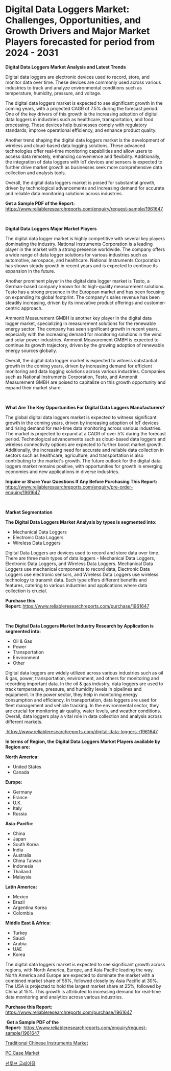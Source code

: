 <p><h1>Digital Data Loggers Market: Challenges, Opportunities, and Growth Drivers and Major Market Players forecasted for period from 2024 - 2031</h1></p><p><strong>Digital Data Loggers Market Analysis and Latest Trends</strong></p>
<p><p>Digital data loggers are electronic devices used to record, store, and monitor data over time. These devices are commonly used across various industries to track and analyze environmental conditions such as temperature, humidity, pressure, and voltage.</p><p>The digital data loggers market is expected to see significant growth in the coming years, with a projected CAGR of 7.5% during the forecast period. One of the key drivers of this growth is the increasing adoption of digital data loggers in industries such as healthcare, transportation, and food processing. These devices help businesses comply with regulatory standards, improve operational efficiency, and enhance product quality.</p><p>Another trend shaping the digital data loggers market is the development of wireless and cloud-based data logging solutions. These advanced technologies offer real-time monitoring capabilities and allow users to access data remotely, enhancing convenience and flexibility. Additionally, the integration of data loggers with IoT devices and sensors is expected to further drive market growth as businesses seek more comprehensive data collection and analysis tools.</p><p>Overall, the digital data loggers market is poised for substantial growth, driven by technological advancements and increasing demand for accurate and reliable data monitoring solutions across industries.</p></p>
<p><strong>Get a Sample PDF of the Report:&nbsp;</strong> <a href="https://www.reliableresearchreports.com/enquiry/request-sample/1961647">https://www.reliableresearchreports.com/enquiry/request-sample/1961647</a></p>
<p>&nbsp;</p>
<p><strong>Digital Data Loggers Major Market Players</strong></p>
<p><p>The digital data logger market is highly competitive with several key players dominating the industry. National Instruments Corporation is a leading player in the market with a strong presence worldwide. The company offers a wide range of data logger solutions for various industries such as automotive, aerospace, and healthcare. National Instruments Corporation has shown steady growth in recent years and is expected to continue its expansion in the future.</p><p>Another prominent player in the digital data logger market is Testo, a German-based company known for its high-quality measurement solutions. Testo has a strong presence in the European market and has been focusing on expanding its global footprint. The company's sales revenue has been steadily increasing, driven by its innovative product offerings and customer-centric approach.</p><p>Ammonit Measurement GMBH is another key player in the digital data logger market, specializing in measurement solutions for the renewable energy sector. The company has seen significant growth in recent years, especially with the increasing demand for monitoring solutions in the wind and solar power industries. Ammonit Measurement GMBH is expected to continue its growth trajectory, driven by the growing adoption of renewable energy sources globally.</p><p>Overall, the digital data logger market is expected to witness substantial growth in the coming years, driven by increasing demand for efficient monitoring and data logging solutions across various industries. Companies such as National Instruments Corporation, Testo, and Ammonit Measurement GMBH are poised to capitalize on this growth opportunity and expand their market share.</p></p>
<p>&nbsp;</p>
<p><strong>What Are The Key Opportunities For Digital Data Loggers Manufacturers?</strong></p>
<p><p>The global digital data loggers market is expected to witness significant growth in the coming years, driven by increasing adoption of IoT devices and rising demand for real-time data monitoring across various industries. The market is projected to expand at a CAGR of over 5% during the forecast period. Technological advancements such as cloud-based data loggers and wireless connectivity options are expected to further boost market growth. Additionally, the increasing need for accurate and reliable data collection in sectors such as healthcare, agriculture, and transportation is also contributing to the market's growth. The future outlook for the digital data loggers market remains positive, with opportunities for growth in emerging economies and new applications in diverse industries.</p></p>
<p><strong>Inquire or Share Your Questions If Any Before Purchasing This Report:</strong> <a href="https://www.reliableresearchreports.com/enquiry/pre-order-enquiry/1961647">https://www.reliableresearchreports.com/enquiry/pre-order-enquiry/1961647</a></p>
<p>&nbsp;</p>
<p><strong>Market Segmentation</strong></p>
<p><strong>The Digital Data Loggers Market Analysis by types is segmented into:</strong></p>
<p><ul><li>Mechanical Data Loggers</li><li>Electronic Data Loggers</li><li>Wireless Data Loggers</li></ul></p>
<p><p>Digital Data Loggers are devices used to record and store data over time. There are three main types of data loggers - Mechanical Data Loggers, Electronic Data Loggers, and Wireless Data Loggers. Mechanical Data Loggers use mechanical components to record data, Electronic Data Loggers use electronic sensors, and Wireless Data Loggers use wireless technology to transmit data. Each type offers different benefits and features, catering to various industries and applications where data collection is crucial.</p></p>
<p><strong>Purchase this Report:&nbsp;</strong><a href="https://www.reliableresearchreports.com/purchase/1961647">https://www.reliableresearchreports.com/purchase/1961647</a></p>
<p>&nbsp;</p>
<p><strong>The Digital Data Loggers Market Industry Research by Application is segmented into:</strong></p>
<p><ul><li>Oil & Gas</li><li>Power</li><li>Transportation</li><li>Environment</li><li>Other</li></ul></p>
<p><p>Digital data loggers are widely utilized across various industries such as oil & gas, power, transportation, environment, and others for monitoring and recording important data. In the oil & gas industry, data loggers are used to track temperature, pressure, and humidity levels in pipelines and equipment. In the power sector, they help in monitoring energy consumption and efficiency. In transportation, data loggers are used for fleet management and vehicle tracking. In the environmental sector, they are crucial for monitoring air quality, water levels, and weather conditions. Overall, data loggers play a vital role in data collection and analysis across different markets.</p></p>
<p><a href="https://www.reliableresearchreports.com/digital-data-loggers-r1961647">&nbsp;https://www.reliableresearchreports.com/digital-data-loggers-r1961647</a></p>
<p><strong>In terms of Region, the Digital Data Loggers Market Players available by Region are:</strong></p>
<p>
    <p> <strong> North America: </strong>
        <ul>
            <li>United States</li>
            <li>Canada</li>
        </ul>
        </p> 
    <p> <strong> Europe: </strong>
        <ul>
            <li>Germany</li>
            <li>France</li>
            <li>U.K.</li>
            <li>Italy</li>
            <li>Russia</li>
        </ul>
        </p> 
    <p> <strong> Asia-Pacific: </strong>
        <ul>
            <li>China</li>
            <li>Japan</li>
            <li>South Korea</li>
            <li>India</li>
            <li>Australia</li>
            <li>China Taiwan</li>
            <li>Indonesia</li>
            <li>Thailand</li>
            <li>Malaysia</li>
        </ul>
        </p> 
    <p> <strong> Latin America: </strong>
        <ul>
            <li>Mexico</li>
            <li>Brazil</li>
            <li>Argentina Korea</li>
            <li>Colombia</li>
        </ul>
        </p> 
    <p> <strong> Middle East & Africa: </strong>
        <ul>
            <li>Turkey</li>
            <li>Saudi</li>
            <li>Arabia</li>
            <li>UAE</li>
            <li>Korea</li>
        </ul>
    </p>
    </p>
<p><p>The digital data loggers market is expected to see significant growth across regions, with North America, Europe, and Asia Pacific leading the way. North America and Europe are expected to dominate the market with a combined market share of 55%, followed closely by Asia Pacific at 30%. The USA is projected to hold the largest market share at 25%, followed by China at 15%. This growth is attributed to increasing demand for real-time data monitoring and analytics across various industries.</p></p>
<p><strong>Purchase this Report: </strong><a href="https://www.reliableresearchreports.com/purchase/1961647">https://www.reliableresearchreports.com/purchase/1961647</a></p>
<p>&nbsp;<strong>Get a Sample PDF of the Report:&nbsp;&nbsp;</strong><a href="https://www.reliableresearchreports.com/enquiry/request-sample/1961647">https://www.reliableresearchreports.com/enquiry/request-sample/1961647</a></p>
<p><strong></strong></p>
<p><p><a href="https://github.com/bznecsdb5/Market-Research-Report-List-1/blob/main/traditional-chinese-instruments-market.md">Traditional Chinese Instruments Market</a></p><p><a href="https://github.com/cheribeninsig/Market-Research-Report-List-1/blob/main/pc-case-market.md">PC Case Market</a></p><p><a href="https://github.com/bbbexter1/Market-Research-Report-List-1/blob/main/7926352155049.md">선루프 글레이징</a></p></p>